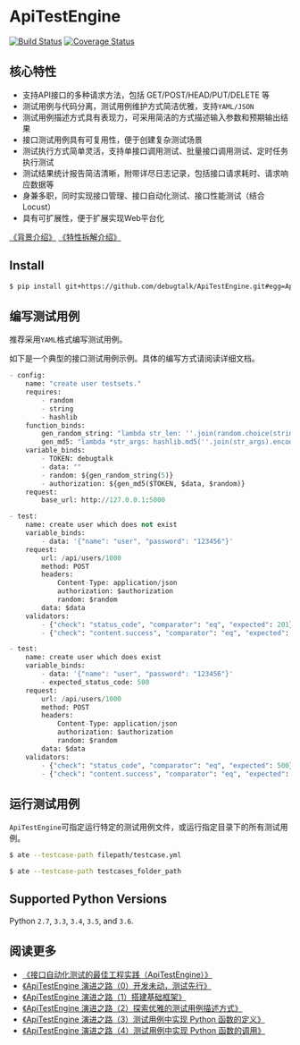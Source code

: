 # ApiTestEngine

[![Build Status](https://travis-ci.org/debugtalk/ApiTestEngine.svg?branch=master)](https://travis-ci.org/debugtalk/ApiTestEngine)
[![Coverage Status](https://coveralls.io/repos/github/debugtalk/ApiTestEngine/badge.svg?branch=master)](https://coveralls.io/github/debugtalk/ApiTestEngine?branch=master)

## 核心特性

- 支持API接口的多种请求方法，包括 GET/POST/HEAD/PUT/DELETE 等
- 测试用例与代码分离，测试用例维护方式简洁优雅，支持`YAML/JSON`
- 测试用例描述方式具有表现力，可采用简洁的方式描述输入参数和预期输出结果
- 接口测试用例具有可复用性，便于创建复杂测试场景
- 测试执行方式简单灵活，支持单接口调用测试、批量接口调用测试、定时任务执行测试
- 测试结果统计报告简洁清晰，附带详尽日志记录，包括接口请求耗时、请求响应数据等
- 身兼多职，同时实现接口管理、接口自动化测试、接口性能测试（结合Locust）
- 具有可扩展性，便于扩展实现Web平台化

[《背景介绍》](docs/background.md) [《特性拆解介绍》](docs/features-intro.md)

## Install

```bash
$ pip install git+https://github.com/debugtalk/ApiTestEngine.git#egg=ApiTestEngine
```

## 编写测试用例

推荐采用`YAML`格式编写测试用例。

如下是一个典型的接口测试用例示例。具体的编写方式请阅读详细文档。

```python
- config:
    name: "create user testsets."
    requires:
        - random
        - string
        - hashlib
    function_binds:
        gen_random_string: "lambda str_len: ''.join(random.choice(string.ascii_letters + string.digits) for _ in range(str_len))"
        gen_md5: "lambda *str_args: hashlib.md5(''.join(str_args).encode('utf-8')).hexdigest()"
    variable_binds:
        - TOKEN: debugtalk
        - data: ""
        - random: ${gen_random_string(5)}
        - authorization: ${gen_md5($TOKEN, $data, $random)}
    request:
        base_url: http://127.0.0.1:5000

- test:
    name: create user which does not exist
    variable_binds:
        - data: '{"name": "user", "password": "123456"}'
    request:
        url: /api/users/1000
        method: POST
        headers:
            Content-Type: application/json
            authorization: $authorization
            random: $random
        data: $data
    validators:
        - {"check": "status_code", "comparator": "eq", "expected": 201}
        - {"check": "content.success", "comparator": "eq", "expected": true}

- test:
    name: create user which does exist
    variable_binds:
        - data: '{"name": "user", "password": "123456"}'
        - expected_status_code: 500
    request:
        url: /api/users/1000
        method: POST
        headers:
            Content-Type: application/json
            authorization: $authorization
            random: $random
        data: $data
    validators:
        - {"check": "status_code", "comparator": "eq", "expected": 500}
        - {"check": "content.success", "comparator": "eq", "expected": false}
```

## 运行测试用例

`ApiTestEngine`可指定运行特定的测试用例文件，或运行指定目录下的所有测试用例。

```bash
$ ate --testcase-path filepath/testcase.yml

$ ate --testcase-path testcases_folder_path
```

## Supported Python Versions

Python `2.7`, `3.3`, `3.4`, `3.5`, and `3.6`.

## 阅读更多

- [《接口自动化测试的最佳工程实践（ApiTestEngine）》](http://debugtalk.com/post/ApiTestEngine-api-test-best-practice/)
- [《ApiTestEngine 演进之路（0）开发未动，测试先行》](http://debugtalk.com/post/ApiTestEngine-0-setup-CI-test/)
- [《ApiTestEngine 演进之路（1）搭建基础框架》](http://debugtalk.com/post/ApiTestEngine-1-setup-basic-framework/)
- [《ApiTestEngine 演进之路（2）探索优雅的测试用例描述方式》](http://debugtalk.com/post/ApiTestEngine-2-best-testcase-description/)
- [《ApiTestEngine 演进之路（3）测试用例中实现 Python 函数的定义》](http://debugtalk.com/post/ApiTestEngine-3-define-functions-in-yaml-testcases/)
- [《ApiTestEngine 演进之路（4）测试用例中实现 Python 函数的调用》](http://debugtalk.com/post/ApiTestEngine-4-call-functions-in-yaml-testcases/)
